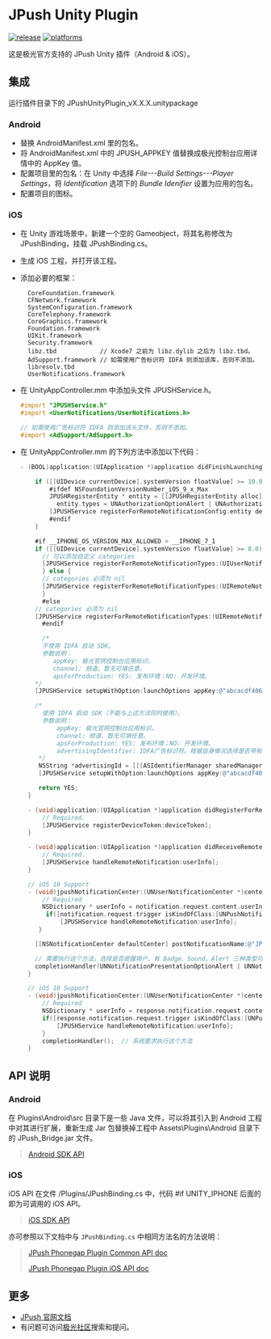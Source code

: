 # JPush Unity Plugin

[![release](https://img.shields.io/badge/release-3.0.7-blue.svg)](https://github.com/jpush/jpush-unity3d-plugin/releases)
[![platforms](https://img.shields.io/badge/platforms-iOS%7CAndroid-green.svg)](https://github.com/jpush/jpush-unity3d-plugin)

这是极光官方支持的 JPush Unity 插件（Android &amp; iOS）。

## 集成
运行插件目录下的 JPushUnityPlugin_vX.X.X.unitypackage

### Android
- 替换 AndroidManifest.xml 里的包名。
- 将 AndroidManifest.xml 中的 JPUSH_APPKEY 值替换成极光控制台应用详情中的 AppKey 值。
- 配置项目里的包名：在 Unity 中选择 *File---Build Settings---Player Settings*，将 *Identification* 选项下的 *Bundle Idenifier* 设置为应用的包名。
- 配置项目的图标。

### iOS
- 在 Unity 游戏场景中，新建一个空的 Gameobject，将其名称修改为 JPushBinding，挂载 JPushBinding.cs。
- 生成 iOS 工程，并打开该工程。
- 添加必要的框架：

        CoreFoundation.framework
        CFNetwork.framework
        SystemConfiguration.framework
        CoreTelephony.framework
        CoreGraphics.framework
        Foundation.framework
        UIKit.framework
        Security.framework
        libz.tbd            // Xcode7 之前为 libz.dylib 之后为 libz.tbd。
        AdSupport.framework // 如需使用广告标识符 IDFA 则添加该库，否则不添加。
        libresolv.tbd
        UserNotifications.framework

- 在 UnityAppController.mm 中添加头文件 JPUSHService.h。

  ```Objective-C
  #import "JPUSHService.h"
  #import <UserNotifications/UserNotifications.h>

  // 如需使用广告标识符 IDFA 则添加该头文件，否则不添加。
  #import <AdSupport/AdSupport.h>
  ```

- 在 UnityAppController.mm 的下列方法中添加以下代码：

  ```Objective-C
  - (BOOL)application:(UIApplication *)application didFinishLaunchingWithOptions:(NSDictionary *)launchOptions {

      if ([[UIDevice currentDevice].systemVersion floatValue] >= 10.0) {
          #ifdef NSFoundationVersionNumber_iOS_9_x_Max
          JPUSHRegisterEntity * entity = [[JPUSHRegisterEntity alloc] init];
    	    entity.types = UNAuthorizationOptionAlert | UNAuthorizationOptionBadge | UNAuthorizationOptionSound;
          [JPUSHService registerForRemoteNotificationConfig:entity delegate:self];
          #endif
      }

      #if __IPHONE_OS_VERSION_MAX_ALLOWED > __IPHONE_7_1
      if ([[UIDevice currentDevice].systemVersion floatValue] >= 8.0) {
        // 可以添加自定义 categories
        [JPUSHService registerForRemoteNotificationTypes:(UIUserNotificationTypeBadge | UIUserNotificationTypeSound | UIUserNotificationTypeAlert) categories:nil];
	    } else {
        // categories 必须为 nil
        [JPUSHService registerForRemoteNotificationTypes:(UIRemoteNotificationTypeBadge | UIRemoteNotificationTypeSound |  UIRemoteNotificationTypeAlert) categories:nil];
	    }
	    #else
      // categories 必须为 nil
      [JPUSHService registerForRemoteNotificationTypes:(UIRemoteNotificationTypeBadge | UIRemoteNotificationTypeSound |UIRemoteNotificationTypeAlert) categories:nil];
	    #endif

    	/*
        不使用 IDFA 启动 SDK。
        参数说明：
           appKey: 极光官网控制台应用标识。
           channel: 频道，暂无可填任意。
           apsForProduction: YES: 发布环境；NO: 开发环境。
      */
      [JPUSHService setupWithOption:launchOptions appKey:@"abcacdf406411fa656ee11c3" channel:@"" apsForProduction:NO];

      /*
        使用 IDFA 启动 SDK（不能与上述方法同时使用）。
        参数说明：
            appKey: 极光官网控制台应用标识。
            channel: 频道，暂无可填任意。
            apsForProduction: YES: 发布环境；NO: 开发环境。
            advertisingIdentifier: IDFA广告标识符。根据自身情况选择是否带有 IDFA 的启动方法，并注释另外一个启动方法。
       */
       NSString *advertisingId = [[[ASIdentifierManager sharedManager] advertisingIdentifier] UUIDString];
       [JPUSHService setupWithOption:launchOptions appKey:@"abcacdf406411fa656ee11c3" channel:@"" apsForProduction:NO SadvertisingIdentifier:advertisingId];

       return YES;
    }

    - (void)application:(UIApplication *)application didRegisterForRemoteNotificationsWithDeviceToken:(NSData *)deviceToken {
        // Required.
        [JPUSHService registerDeviceToken:deviceToken];
    }

    - (void)application:(UIApplication *)application didReceiveRemoteNotification:(NSDictionary *)userInfo {
        // Required.
        [JPUSHService handleRemoteNotification:userInfo];
    }

    // iOS 10 Support
    - (void)jpushNotificationCenter:(UNUserNotificationCenter *)center willPresentNotification:(UNNotification *)notification withCompletionHandler:(void (^)(NSInteger))completionHandler {
        // Required
        NSDictionary * userInfo = notification.request.content.userInfo;
  		 if([notification.request.trigger isKindOfClass:[UNPushNotificationTrigger class]]) {
      		 [JPUSHService handleRemoteNotification:userInfo];
   	   }

      [[NSNotificationCenter defaultCenter] postNotificationName:@"JPushPluginReceiveNotification" object:userInfo];

      // 需要执行这个方法，选择是否提醒用户，有 Badge、Sound、Alert 三种类型可以选择设置
   	  completionHandler(UNNotificationPresentationOptionAlert | UNNotificationPresentationOptionBadge | UNNotificationPresentationOptionSound);     
    }

    // iOS 10 Support
    - (void)jpushNotificationCenter:(UNUserNotificationCenter *)center didReceiveNotificationResponse:(UNNotificationResponse *)response withCompletionHandler:(void (^)())completionHandler {
        // Required
        NSDictionary * userInfo = response.notification.request.content.userInfo;
        if([response.notification.request.trigger isKindOfClass:[UNPushNotificationTrigger class]]) {
            [JPUSHService handleRemoteNotification:userInfo];
        }
  	    completionHandler();  // 系统要求执行这个方法
    }
  ```

## API 说明
### Android
在 Plugins\Android\src 目录下是一些 Java 文件，可以将其引入到 Android 工程中对其进行扩展，重新生成 Jar 包替换掉工程中 Assets\Plugins\Android 目录下的 JPush_Bridge.jar 文件。

> [Android SDK API](/Doc/AndroidAPI.md)

### iOS
iOS API 在文件 /Plugins/JPushBinding.cs 中，代码 #if UNITY_IPHONE 后面的即为可调用的 iOS API。

> [iOS SDK API](https://docs.jiguang.cn/jpush/client/iOS/ios_api/)

亦可参照以下文档中与 `JPushBinding.cs` 中相同方法名的方法说明：

> [JPush Phonegap Plugin Common API doc](https://github.com/jpush/jpush-phonegap-plugin/blob/master/doc/Common_detail_api.md)
>
> [JPush Phonegap Plugin iOS API doc](https://github.com/jpush/jpush-phonegap-plugin/blob/master/doc/iOS_API.md)


## 更多
- [JPush 官网文档](http://docs.jiguang.cn/guideline/jmessage_guide/)
- 有问题可访问[极光社区](http://community.jpush.cn/)搜索和提问。
